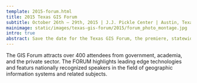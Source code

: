 ```yaml
---
template: 2015-forum.html
title: 2015 Texas GIS Forum
subtitle: October 26th – 29th, 2015 | J.J. Pickle Center | Austin, Texas
mainimage: static/images/texas-gis-forum/2015/forum_photo_montage.jpg
intro: true
abstract: Save the date for the Texas GIS Forum, the premiere, statewide conference dedicated to spatial technology advancements in the government and private sectors.
---
```


The GIS Forum attracts over 400 attendees from government, academia, and the private sector. The FORUM highlights leading edge technologies and featurs nationally recognized speakers in the field of geographic information systems and related subjects.
 
